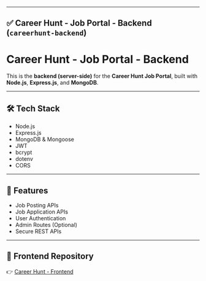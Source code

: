 
---

## ✅ Career Hunt - Job Portal - Backend (`careerhunt-backend`)

# Career Hunt - Job Portal - Backend

This is the **backend (server-side)** for the **Career Hunt Job Portal**, built with **Node.js**, **Express.js**, and **MongoDB**.

---

## 🛠️ Tech Stack

- Node.js
- Express.js
- MongoDB & Mongoose
- JWT
- bcrypt
- dotenv
- CORS

---

## 📸 Features

- Job Posting APIs
- Job Application APIs
- User Authentication
- Admin Routes (Optional)
- Secure REST APIs

---

## 📂 Frontend Repository

👉 [Career Hunt - Frontend](https://github.com/CodeAneeq/careerhunt-client)
